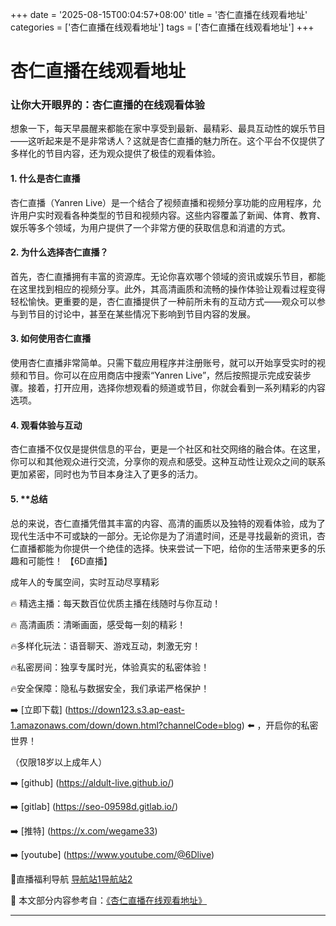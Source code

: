 +++
date = '2025-08-15T00:04:57+08:00'
title = '杏仁直播在线观看地址'
categories = ['杏仁直播在线观看地址']
tags = ['杏仁直播在线观看地址']
+++

# 杏仁直播在线观看地址

### 让你大开眼界的：杏仁直播的在线观看体验

想象一下，每天早晨醒来都能在家中享受到最新、最精彩、最具互动性的娱乐节目——这听起来是不是非常诱人？这就是杏仁直播的魅力所在。这个平台不仅提供了多样化的节目内容，还为观众提供了极佳的观看体验。

#### 1. **什么是杏仁直播**

杏仁直播（Yanren Live）是一个结合了视频直播和视频分享功能的应用程序，允许用户实时观看各种类型的节目和视频内容。这些内容覆盖了新闻、体育、教育、娱乐等多个领域，为用户提供了一个非常方便的获取信息和消遣的方式。

#### 2. **为什么选择杏仁直播？**

首先，杏仁直播拥有丰富的资源库。无论你喜欢哪个领域的资讯或娱乐节目，都能在这里找到相应的视频分享。此外，其高清画质和流畅的操作体验让观看过程变得轻松愉快。更重要的是，杏仁直播提供了一种前所未有的互动方式——观众可以参与到节目的讨论中，甚至在某些情况下影响到节目内容的发展。

#### 3. **如何使用杏仁直播**

使用杏仁直播非常简单。只需下载应用程序并注册账号，就可以开始享受实时的视频和节目。你可以在应用商店中搜索“Yanren Live”，然后按照提示完成安装步骤。接着，打开应用，选择你想观看的频道或节目，你就会看到一系列精彩的内容选项。

#### 4. **观看体验与互动**

杏仁直播不仅仅是提供信息的平台，更是一个社区和社交网络的融合体。在这里，你可以和其他观众进行交流，分享你的观点和感受。这种互动性让观众之间的联系更加紧密，同时也为节目本身注入了更多的活力。

#### 5. **总结

总的来说，杏仁直播凭借其丰富的内容、高清的画质以及独特的观看体验，成为了现代生活中不可或缺的一部分。无论你是为了消遣时间，还是寻找最新的资讯，杏仁直播都能为你提供一个绝佳的选择。快来尝试一下吧，给你的生活带来更多的乐趣和可能性！
【6D直播】

 成年人的专属空间，实时互动尽享精彩

🔥 精选主播：每天数百位优质主播在线随时与你互动！

🔥 高清画质：清晰画面，感受每一刻的精彩！

🔥多样化玩法：语音聊天、游戏互动，刺激无穷！

🔥私密房间：独享专属时光，体验真实的私密体验！

🔥安全保障：隐私与数据安全，我们承诺严格保护！

➡️ [立即下载] (https://down123.s3.ap-east-1.amazonaws.com/down/down.html?channelCode=blog) ⬅️ ，开启你的私密世界！

 （仅限18岁以上成年人）

➡️ [github] (https://aldult-live.github.io/)

➡️ [gitlab] (https://seo-09598d.gitlab.io/)

➡️ [推特] (https://x.com/wegame33)

➡️ [youtube] (https://www.youtube.com/@6Dlive)

🔞直播福利导航   [导航站1](https://webstack-86085a.gitlab.io/)[导航站2](https://onlygit123-2.github.io/)

📘 本文部分内容参考自：[《杏仁直播在线观看地址》](https://webstack-hugo-6.pages.dev/)

---
